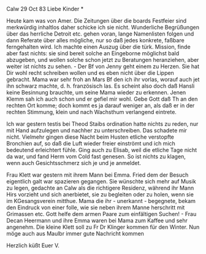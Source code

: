  Calw 29 Oct 83
Liebe Kinder <M>*

Heute kam was von Amer. Die Zeitungen über die boards Festfeier sind merkwürdig inhaltlos daher schicke ich sie nicht. Wunderliche Begrüßungen über das herrliche Detroit etc. gehen voran, lange Namenlisten folgen und dann Referate über alles mögliche, nur so daß jedes konkrete, faßbare ferngehalten wird. Ich machte einen Auszug über die türk. Mission, finde aber fast nichts: sie sind bereit solche an Eingeborne möglichst bald abzugeben, und wollen solche schon jetzt zu Beratungen heranziehen, aber weiter ist nichts zu sehen. - Der Bf von Jenny geht einem zu Herzen. Sie hat Dir wohl recht schreiben wollen und es eben nicht über die Lippen gebracht. 
Mama war sehr froh an Mars Bf den ich ihr vorlas, worauf auch jet ihn schwarz machte, d. h. französisch las. Es scheint also doch daß Hansli keine Besinnung brauchte, um seine Mama wieder zu erkennen. Jenen Klemm sah ich auch schon und er gefiel mir wohl. Gebe Gott daß Th an den rechten Ort komme; doch kommt es ja darauf weniger an, als daß er in der rechten Stimmung, klein und nach Wachsthum verlangend eintrete.

Ich war gestern testis bei Theod Staibs ordination hatte nichts zu reden, nur mit Hand aufzulegen und nachher zu unterschreiben. Das schadete mir nicht. Vielmehr gingen diese Nacht beim Husten etliche verstopfte Bronchien auf, so daß die Luft wieder freier einströmt und ich mich bedeutend erleichtert fühle. Ging auch zu Elisab, weil die etliche Tage nicht da war, und fand Herm vom Cold fast genesen. So ist nichts zu klagen, wenn auch Gesichtsschmerz sich je und je anmeldet.

Frau Klett war gestern mit ihrem Mann bei Emma. Fried dem der Besuch eigentlich galt war spazieren gegangen. Sie wünschte sich mehr auf Musik zu legen, gedachte an Calw als die richtigere Residenz, während ihr Mann Hirs vorzieht und sich anerbietet, sie zu begleiten oder zu holen, wenn sie im KGesangsverein mitthue. Mama die ihr - unerkannt - begegnete, bekam den Eindruck von einer folle, wie sie neben ihrem Manne herschritt mit Grimassen etc. Gott helfe dem armen Paare zum einfältigen Suchen! - Frau Decan Heermann und ihre Emma waren bei Mama zum Kaffee und sehr angenehm. Die kleine Klett soll zu Fr Dr Klinger kommen für den Winter. Nun möge auch aus Maulbr immer gute Nachricht kommen

 Herzlich küßt Euer V.
